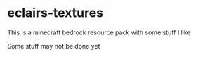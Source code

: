 # eclairs-textures

This is a minecraft bedrock resource pack with some stuff I like

Some stuff may not be done yet
